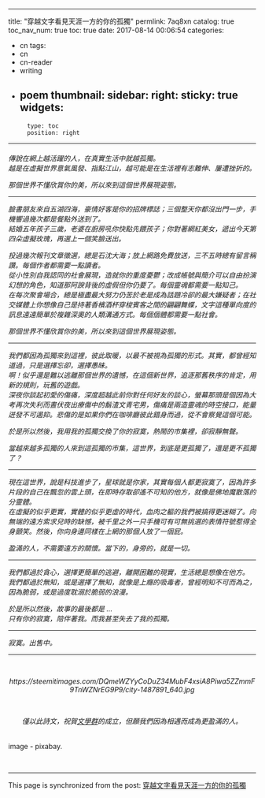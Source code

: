 
---
title: "穿越文字看見天涯一方的你的孤獨"
permlink: 7aq8xn
catalog: true
toc_nav_num: true
toc: true
date: 2017-08-14 00:06:54
categories:
- cn
tags:
- cn
- cn-reader
- writing
- poem
thumbnail: 
sidebar:
    right:
        sticky: true
widgets:
    -
        type: toc
        position: right
---


<html>
<h6><p>傳說在網上越活躍的人，在真實生活中就越孤獨。<br>
越是在虛擬世界意氣風發、指點江山，越可能是在生活裡有志難伸、屢遭挫折的。</p>
<p>那個世界不懂欣賞你的美，所以來到這個世界展現姿態。</p>
<hr>
<p>臉書朋友來自五湖四海，豪情好客是你的招牌標誌；三個整天你都沒出門一步，手機響過幾次都是餐點外送到了。<br>
結婚五年孩子三歲，老婆在廚房吼你快點先餵孩子；你對著網紅美女，遞出今天第四朵虛擬玫瑰，再選上一個笑臉送出。</p><p>
投過幾次報刊文章徵選，總是石沈大海；放上網路免費放送，三不五時總有留言稱讚。每個作者都需要一點讀者。<br>
從小性別自我認同的社會展現，造就你的重度憂鬱；改成帳號與簡介可以自由扮演幻想的角色，知道那阿諛背後的虛假但你仍要了。每個靈魂都需要一點知己。<br>
在每次聚會場合，總是極盡最大努力仍苦於老是成為話題冷卻的最大嫌疑者；在社交媒體上你想像自己是持著香檳酒杯穿梭賓客之間的翩翩舞蝶，文字這種單向度的訊息遠遠簡單於複雜深奧的人類溝通方式。每個個體都需要一點社會。</p>
<p>那個世界不懂欣賞你的美，所以來到這個世界展現姿態。</p>
<hr>
<p>我們都因為孤獨來到這裡，彼此取暖，以最不被視為孤獨的形式。其實，都曾經知道過，只是選擇忘卻，選擇愚昧。<br>
啊！似乎還是難以逃離那個世界的遺憾，在這個新世界，追逐那舊秩序的肯定，用新的規則，玩舊的遊戲。<br>
深夜你談起初愛的傷痛，深度超越此前你對任何好友的談心，螢幕那頭是個因為大考再次失利而晝伏夜出療傷中的鬍渣文青宅男，傷痛是兩造靈魂的時空接口，能量迸發不可遏抑。悲傷的是如果你們在咖啡廳彼此錯身而過，從不會察覺這個可能。</p>
<p>於是所以然後，我用我的孤獨交換了你的寂寞，熱鬧的市集裡，卻寂靜無聲。</p>
<p>當越來越多孤獨的人來到這孤獨的市集，這世界，到底是更孤獨了，還是更不孤獨了？
<hr>
<p>現在這世界，說是科技進步了，星球就是你家，其實每個人都更寂寞了，因為許多片段的自己在飄忽的雲上頭，在即時存取卻遙不可知的他方，就像是佛地魔散落的分靈體。<br>
在虛擬的似乎更實，實體的似乎更虛的時代，血肉之軀的我們被搞得更迷糊了。向無端的遠方索求兒時的缺憾，被千里之外一只手機可有可無挑選的表情符號惹得全身顫笑。然後，你向身邊同樣在上網的那個人放了一個屁。</p>
<p>盈滿的人，不需要遠方的關懷。當下的，身旁的，就是一切。</p>
<hr>
<p>我們都過於貪心，選擇更簡單的逃避，離開困難的現實，生活總是想像在他方。<br>
我們都過於無知，或是選擇了無知，就像是上癮的吸毒者，曾經明知不可而為之，因為脆弱，或是過度耽溺於脆弱的浪漫。</p>
<p>於是所以然後，故事的最後都是 ...&nbsp;<br>
只有你的寂寞，陪伴著我。而我甚至失去了我的孤獨。</p>
<hr>
<p>寂寞。出售中。</p>
<hr><br><center><p>https://steemitimages.com/DQmeWZYyCoDuZ34MubF4xsiA8Piwa5ZZmmF9TnWZNrEG9P9/city-1487891_640.jpg</p></center><br>
<center><p><em>僅以此詩文，祝賀<a href="https://steemit.com/cn/@rivalhw/2ls7jb-steemit">文學群</a>的成立，但願我們因為相遇而成為更盈滿的人。</em></p></h6>
<p>image - pixabay.</p></center>
<p><br></p>
</html>

- - -

This page is synchronized from the post: [穿越文字看見天涯一方的你的孤獨](https://steemit.com/@deanliu/7aq8xn)
